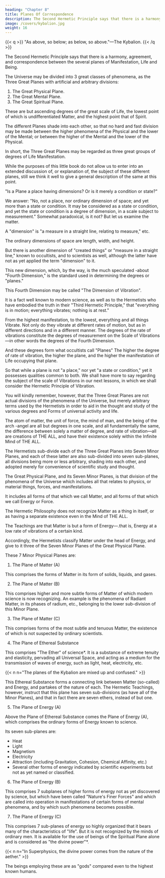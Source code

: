 ```yaml
---
heading: "Chapter 8"
title: Planes Of Correspondence
description: The Second Hermetic Principle says that there is a harmony, agreement, and correspondence between the several planes of Manifestation, Life and Being
image: /covers/kybalion.jpg
weight: 16
---
```



{{< q >}}
"As above, so below; as below, so above."—The Kybalion.
{{< /q >}}


The Second Hermetic Principle says that there is a harmony, agreement, and correspondence between the several planes of Manifestation, Life and Being. <!-- This truth is a truth because all that is included in the Universe emanates from the same source, and the same laws, principles, and characteristics apply to each unit, or combination of units, of activity, as each manifests its own phenomena upon its own plane. -->

The Universe may be divided into 3 great classes of phenomena, as the Three Great Planes with artificial and arbitrary divisions:

1. The Great Physical Plane. 
2. The Great Mental Plane. 
3. The Great Spiritual Plane.

These are but ascending degrees of the great scale of Life, the lowest point of which is undifferentiated Matter, and the highest point that of Spirit.

The different Planes shade into each other, so that no hard and fast division may be made between the higher phenomena of the Physical and the lower of the Mental; or between the higher of the Mental and the lower of the Physical.

In short, the Three Great Planes may be regarded as three great groups of degrees of Life Manifestation. 

While the purposes of this little book do not allow us to enter into an extended discussion of, or explanation of, the subject of these different planes, still we think it well to give a general description of the same at this point.

<!-- At the beginning we may as well consider the question so often asked by the neophyte, who desires to be informed regarding the meaning of the word "Plane", which term has been very freely used, and very poorly explained, in many recent works upon the subject of occultism. The question is generally about as follows:  -->

"Is a Plane a place having dimensions? Or is it merely a condition or state?" 

We answer: "No, not a place, nor ordinary dimension of space; and yet more than a state or condition. It may be considered as a state or condition, and yet the state or condition is a degree of dimension, in a scale subject to measurement." Somewhat paradoxical, is it not? But let us examine the matter. 

A "dimension" is "a measure in a straight line, relating to measure," etc. 

The ordinary dimensions of space are length, width, and height.

<!-- , or perhaps length, breadth, height, thickness or circumference.  -->

But there is another dimension of "created things" or "measure in a straight line," known to occultists, and to scientists as well, although the latter have not as yet applied the term "dimension" to it. 

This new dimension, which, by the way, is the much speculated -about "Fourth Dimension," is the standard used in determining the degrees or "planes."

This Fourth Dimension may be called "The Dimension of Vibration". 

It is a fact well known to modern science, as well as to the Hermetists who have embodied the truth in their "Third Hermetic Principle," that "everything is in motion; everything vibrates; nothing is at rest." 

From the highest manifestation, to the lowest, everything and all things Vibrate. Not only do they vibrate at different rates of motion, but as in different directions and in a different manner. The degrees of the rate of vibrations constitute the degrees of measurement on the Scale of Vibrations—in other words the degrees of the Fourth Dimension. 

And these degrees form what occultists call "Planes" The higher the degree of rate of vibration, the higher the plane, and the higher the manifestation of Life occupying that plane. 

So that while a plane is not "a place," nor yet "a state or condition," yet it possesses qualities common to both. We shall have more to say regarding the subject of the scale of Vibrations in our next lessons, in which we shall consider the Hermetic Principle of Vibration.

You will kindly remember, however, that the Three Great Planes are not actual divisions of the phenomena of the Universe, but merely arbitrary terms used by the Hermetists in order to aid in the thought and study of the various degrees and Forms of universal activity and life. 

The atom of matter, the unit of force, the mind of man, and the being of the arch -angel are all but degrees in one scale, and all fundamentally the same, the difference between solely a matter of degree, and rate of vibration—all are creations of THE ALL, and have their existence solely within the Infinite Mind of THE ALL.

The Hermetists sub-divide each of the Three Great Planes into Seven Minor Planes, and each of these latter are also sub-divided into seven sub-planes, all divisions being more or less arbitrary, shading into each other, and adopted merely for convenience of scientific study and thought.

The Great Physical Plane, and its Seven Minor Planes, is that division of the phenomena of the Universe which includes all that relates to physics, or material things, forces, and manifestations.

It includes all forms of that which we call Matter, and all forms of that which we call Energy or Force. 

The Hermetic Philosophy does not recognize Matter as a thing in itself, or as having a separate existence even in the Mind of THE ALL. 

The Teachings are that Matter is but a form of Energy—.that is, Energy at a low rate of vibrations of a certain kind. 

Accordingly, the Hermetists classify Matter under the head of Energy, and give to it three of the Seven Minor Planes of the Great Physical Plane.

These 7 Minor Physical Planes are:

1. The Plane of Matter (A) 

This comprises the forms of Matter in its form of solids, liquids, and gases.
<!-- , as generally recognized by the text-books on physics.  -->

2. The Plane of Matter (B) 

This comprises higher and more subtle forms of Matter of which modern science is now recognizing. An example is the phenomena of Radiant Matter, in its phases of radium, etc., belonging to the lower sub-division of this Minor Plane.

3. The Plane of Matter (C) 

This comprises forms of the most subtle and tenuous Matter, the existence of which is not suspected by ordinary scientists.

4. The Plane of Ethereal Substance

This comprises "The Ether" of science*. It is a substance of extreme tenuity and elasticity, pervading all Universal Space, and acting as a medium for the transmission of waves of energy, such as light, heat, electricity, etc.

{{< n n="The planes of the Kybalion are mixed up and confused." >}}


This Ethereal Substance forms a connecting link between Matter (so-called) and Energy, and partakes of the nature of each. The Hermetic Teachings, however, instruct that this plane has seven sub-divisions (as have all of the Minor Planes), and that in fact there are seven ethers, instead of but one.

5. The Plane of Energy (A) 

Above the Plane of Ethereal Substance comes the Plane of Energy (A), which comprises the ordinary forms of Energy known to science.

Its seven sub-planes are:
- Heat
- Light
- Magnetism
- Electricity
- Attraction (including Gravitation, Cohesion, Chemical Affinity, etc.)
- Several other forms of energy indicated by scientific experiments but not as yet named or classified. 


6. The Plane of Energy (B) 

This comprises 7 subplanes of higher forms of energy not as yet discovered by science, but which have been called "Nature's Finer Forces" and which are called into operation in manifestations of certain forms of mental phenomena, and by which such phenomena becomes possible.


7. The Plane of Energy (C)

This comprises 7 sub-planes of energy so highly organized that it bears many of the characteristics of "life". But it is not recognized by the minds of ordinary men. It is available for the use of beings of the Spiritual Plane alone and is considered as "the divine power"*.


{{< n n="In Superphysics, the divine power comes from the nature of the aether." >}}


The beings employing these are as "gods" compared even to the highest known humans.
